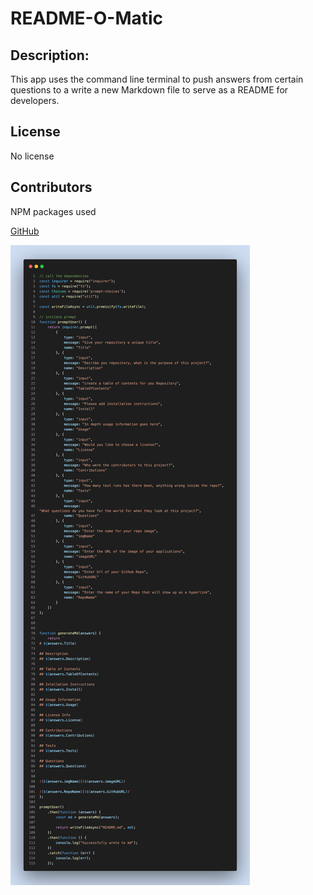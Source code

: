 # README-O-Matic

## Description:
This app uses the command line terminal to push answers from certain questions to a write a new Markdown file to serve as a README for developers.

## License
No license

## Contributors
NPM packages used



<a href= "https://github.com/Drop-G/README-O-Matic">GitHub</a>

![Repo-Image](code-snapshot.png)
